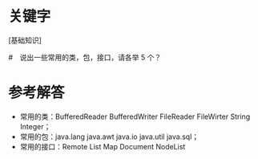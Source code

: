 # 关键字
[基础知识]

#　说出一些常用的类，包，接口，请各举 5 个？

# 参考解答

* 常用的类：BufferedReader BufferedWriter FileReader FileWirter String Integer；
* 常用的包：java.lang java.awt java.io java.util java.sql；
* 常用的接口：Remote List Map Document NodeList